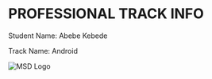 # PROFESSIONAL TRACK INFO

Student Name: Abebe Kebede

Track Name: Android

![MSD Logo](assets/msd-6th-batch-logo.png "MSD 6th Batch Logo") 
